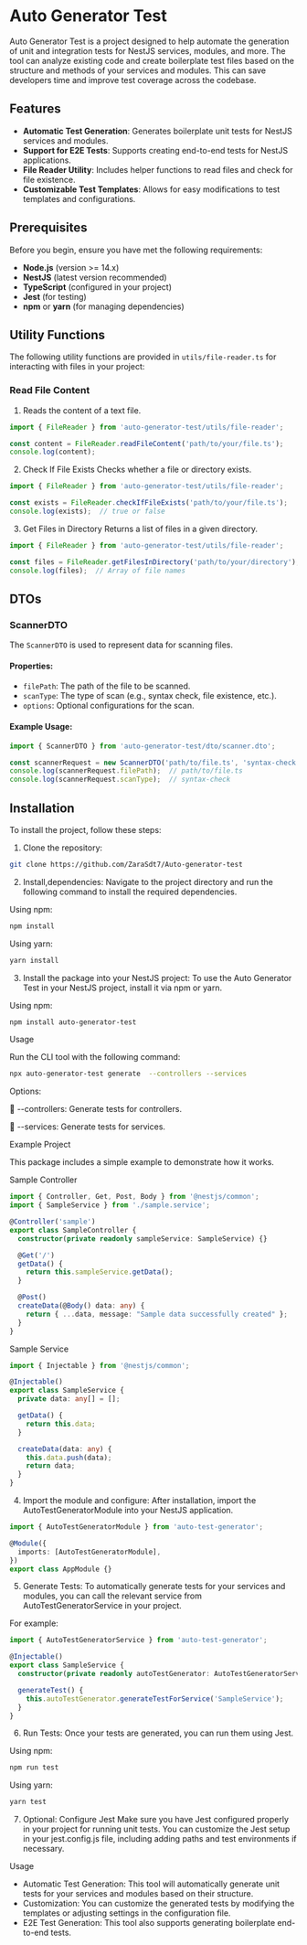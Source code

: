# Auto Generator Test

Auto Generator Test is a project designed to help automate the generation of unit and integration tests for NestJS services, modules, and more. The tool can analyze existing code and create boilerplate test files based on the structure and methods of your services and modules. This can save developers time and improve test coverage across the codebase.

## Features

- **Automatic Test Generation**: Generates boilerplate unit tests for NestJS services and modules.
- **Support for E2E Tests**: Supports creating end-to-end tests for NestJS applications.
- **File Reader Utility**: Includes helper functions to read files and check for file existence.
- **Customizable Test Templates**: Allows for easy modifications to test templates and configurations.

## Prerequisites

Before you begin, ensure you have met the following requirements:

- **Node.js** (version >= 14.x)
- **NestJS** (latest version recommended)
- **TypeScript** (configured in your project)
- **Jest** (for testing)
- **npm** or **yarn** (for managing dependencies)

## Utility Functions

The following utility functions are provided in `utils/file-reader.ts` for interacting with files in your project:

###  Read File Content

1. Reads the content of a text file.

```typescript
import { FileReader } from 'auto-generator-test/utils/file-reader';

const content = FileReader.readFileContent('path/to/your/file.ts');
console.log(content);
```

2. Check If File Exists
Checks whether a file or directory exists.

```typescript
import { FileReader } from 'auto-generator-test/utils/file-reader';

const exists = FileReader.checkIfFileExists('path/to/your/file.ts');
console.log(exists);  // true or false
```

3. Get Files in Directory
Returns a list of files in a given directory.

```typescript
import { FileReader } from 'auto-generator-test/utils/file-reader';

const files = FileReader.getFilesInDirectory('path/to/your/directory');
console.log(files);  // Array of file names
```




## DTOs

### ScannerDTO

The `ScannerDTO` is used to represent data for scanning files.

#### Properties:

- `filePath`: The path of the file to be scanned.
- `scanType`: The type of scan (e.g., syntax check, file existence, etc.).
- `options`: Optional configurations for the scan.

#### Example Usage:

```typescript
import { ScannerDTO } from 'auto-generator-test/dto/scanner.dto';

const scannerRequest = new ScannerDTO('path/to/file.ts', 'syntax-check');
console.log(scannerRequest.filePath);  // path/to/file.ts
console.log(scannerRequest.scanType);  // syntax-check
```





## Installation

To install the project, follow these steps:

1. Clone the repository:

```bash
git clone https://github.com/ZaraSdt7/Auto-generator-test
```

2. Install,dependencies:
Navigate to the project directory and run the following command to install the required dependencies.

Using npm:

```bash
npm install
```
Using yarn:

```bash
yarn install
```

3. Install the package into your NestJS project:
To use the Auto Generator Test in your NestJS project, install it via npm or yarn.

Using npm:

```bash
npm install auto-generator-test
```

Usage

Run the CLI tool with the following command:

```bash
npx auto-generator-test generate  --controllers --services
```
Options:

🔋 --controllers: Generate tests for controllers.

🔋 --services: Generate tests for services.


Example Project

This package includes a simple example to demonstrate how it works.

Sample Controller

```typescript
import { Controller, Get, Post, Body } from '@nestjs/common';
import { SampleService } from './sample.service';

@Controller('sample')
export class SampleController {
  constructor(private readonly sampleService: SampleService) {}

  @Get('/')
  getData() {
    return this.sampleService.getData();
  }

  @Post()
  createData(@Body() data: any) {
    return { ...data, message: "Sample data successfully created" };
  }
}
```

Sample Service

```typescript
import { Injectable } from '@nestjs/common';

@Injectable()
export class SampleService {
  private data: any[] = [];

  getData() {
    return this.data;
  }

  createData(data: any) {
    this.data.push(data);
    return data;
  }
}
```




4. Import the module and configure:
After installation, import the AutoTestGeneratorModule into your NestJS application.

```typescript
import { AutoTestGeneratorModule } from 'auto-test-generator';

@Module({
  imports: [AutoTestGeneratorModule],
})
export class AppModule {}
```

5. Generate Tests:
To automatically generate tests for your services and modules, you can call the relevant service from AutoTestGeneratorService in your project.

For example:

```typescript
import { AutoTestGeneratorService } from 'auto-test-generator';

@Injectable()
export class SampleService {
  constructor(private readonly autoTestGenerator: AutoTestGeneratorService) {}

  generateTest() {
    this.autoTestGenerator.generateTestForService('SampleService');
  }
}
```

6. Run Tests:
Once your tests are generated, you can run them using Jest.

Using npm:

```bash
npm run test
```

Using yarn:
```bash
yarn test
```

7. Optional: Configure Jest
Make sure you have Jest configured properly in your project for running unit tests. You can customize the Jest setup in your jest.config.js file, including adding paths and test environments if necessary.

Usage
- Automatic Test Generation: This tool will automatically generate unit tests for your services and modules based on their structure.
- Customization: You can customize the generated tests by modifying the templates or adjusting settings in the configuration file.
- E2E Test Generation: This tool also supports generating boilerplate end-to-end tests.
